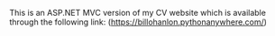 This is an ASP.NET MVC version of my CV website which is available through the following link:
(https://billohanlon.pythonanywhere.com/)
